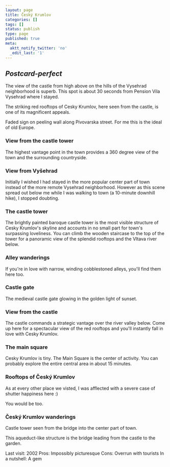 ```yaml
---
layout: page
title: Český Krumlov
categories: []
tags: []
status: publish
type: page
published: true
meta:
  aktt_notify_twitter: 'no'
  _edit_last: '1'
---
```

<h2><em>Postcard-perfect</em></h2>

The view of the castle from high above on the hills of the Vysehrad neighborhood is superb. This spot is about 30 seconds from Pension Vila Vysehrad where I stayed.

The striking red rooftops of Cesky Krumlov, here seen from the castle, is one of its magnificent appeals.

Faded sign on peeling wall along Pivovarska street. For me this is the ideal of old Europe.

<h3>View from the castle tower</h3>
The highest vantage point in the town provides a 360 degree view of the town and the surrounding countryside.

<h3>View from Vyšehrad</h3>
Initially I wished I had stayed in the more popular center part of town instead of the more remote Vysehrad neighborhood. However as this scene spread out below me while I was walking to town (a 10-minute downhill hike), I stopped doubting.

<h3>The castle tower</h3>
The brightly painted baroque castle tower is the most visible structure of Cesky Krumlov's skyline and accounts in no small part for town's surpassing loveliness. You can climb the wooden staircase to the top of the tower for a panoramic view of the splendid rooftops and the Vltava river below.

<h3>Alley wanderings</h3>
If you're in love with narrow, winding cobblestoned alleys, you'll find them here too.

<h3>Castle gate</h3>
The medieval castle gate glowing in the golden light of sunset.

<h3>View from the castle</h3>

The castle commands a strategic vantage over the river valley below. Come up here for a spectacular view of the red rooftops and you'll instantly fall in love with Cesky Krumlov.

<h3>The main square</h3>

Cesky Krumlov is tiny. The Main Square is the center of activity. You can probably explore the entire central area in about 15 minutes.


<h3>Rooftops of Český Krumlov</h3>

As at every other place we visted, I was afflected with a severe case of shutter happiness here :) 

You would be too.

<h3>Český Krumlov wanderings</h3>

Castle tower seen from the bridge into the center part of town.


This aqueduct-like structure is the bridge leading from the castle to the garden.


Last visit: 2002
Pros: Impossibly picturesque
Cons: Overrun with tourists
In a nutshell: A gem
